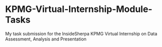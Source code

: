 # KPMG-Virtual-Internship-Module-Tasks
My task submission for the InsideSherpa KPMG Virtual Internship on Data Assessment, Analysis and Presentation
